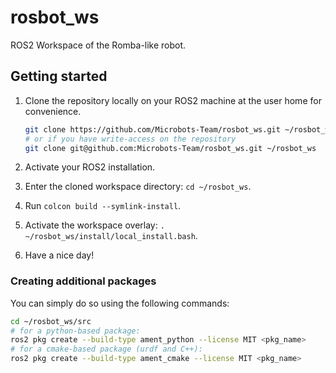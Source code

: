 # rosbot_ws

ROS2 Workspace of the Romba-like robot.

## Getting started

1. Clone the repository locally on your ROS2 machine at the user home for convenience.

	```bash
	git clone https://github.com/Microbots-Team/rosbot_ws.git ~/rosbot_ws
	# or if you have write-access on the repository
	git clone git@github.com:Microbots-Team/rosbot_ws.git ~/rosbot_ws
	```

2. Activate your ROS2 installation.
3. Enter the cloned workspace directory: `cd ~/rosbot_ws`.
4. Run `colcon build --symlink-install`.
5. Activate the workspace overlay: `. ~/rosbot_ws/install/local_install.bash`.
6. Have a nice day!

### Creating additional packages

You can simply do so using the following commands:

```bash
cd ~/rosbot_ws/src
# for a python-based package:
ros2 pkg create --build-type ament_python --license MIT <pkg_name>
# for a cmake-based package (urdf and C++):
ros2 pkg create --build-type ament_cmake --license MIT <pkg_name>
```
